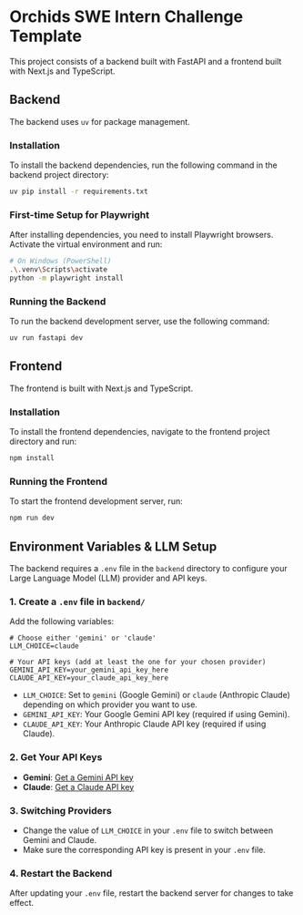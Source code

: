 # Orchids SWE Intern Challenge Template

This project consists of a backend built with FastAPI and a frontend built with Next.js and TypeScript.

## Backend

The backend uses `uv` for package management.

### Installation

To install the backend dependencies, run the following command in the backend project directory:

```bash
uv pip install -r requirements.txt
```

### First-time Setup for Playwright

After installing dependencies, you need to install Playwright browsers. Activate the virtual environment and run:

```bash
# On Windows (PowerShell)
.\.venv\Scripts\activate
python -m playwright install
```

### Running the Backend

To run the backend development server, use the following command:

```bash
uv run fastapi dev
```

## Frontend

The frontend is built with Next.js and TypeScript.

### Installation

To install the frontend dependencies, navigate to the frontend project directory and run:

```bash
npm install
```

### Running the Frontend

To start the frontend development server, run:

```bash
npm run dev
```

## Environment Variables & LLM Setup

The backend requires a `.env` file in the `backend` directory to configure your Large Language Model (LLM) provider and API keys.

### 1. Create a `.env` file in `backend/`

Add the following variables:

```
# Choose either 'gemini' or 'claude'
LLM_CHOICE=claude

# Your API keys (add at least the one for your chosen provider)
GEMINI_API_KEY=your_gemini_api_key_here
CLAUDE_API_KEY=your_claude_api_key_here
```

- `LLM_CHOICE`: Set to `gemini` (Google Gemini) or `claude` (Anthropic Claude) depending on which provider you want to use.
- `GEMINI_API_KEY`: Your Google Gemini API key (required if using Gemini).
- `CLAUDE_API_KEY`: Your Anthropic Claude API key (required if using Claude).

### 2. Get Your API Keys
- **Gemini**: [Get a Gemini API key](https://aistudio.google.com/app/apikey)
- **Claude**: [Get a Claude API key](https://console.anthropic.com/settings/keys)

### 3. Switching Providers
- Change the value of `LLM_CHOICE` in your `.env` file to switch between Gemini and Claude.
- Make sure the corresponding API key is present in your `.env` file.

### 4. Restart the Backend
After updating your `.env` file, restart the backend server for changes to take effect.
